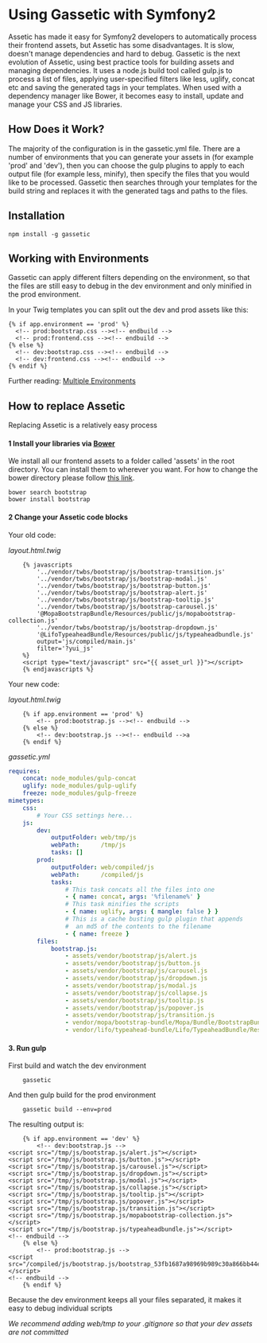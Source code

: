 # Using Gassetic with Symfony2

Assetic has made it easy for Symfony2 developers to automatically process their frontend assets, but Assetic has some disadvantages. It is slow, doesn't manage dependencies and hard to debug. Gassetic is the next evolution of Assetic, using best practice tools for building assets and managing dependencies. It uses a node.js build tool called gulp.js to process a list of files, applying user-specified filters like less, uglify, concat etc and saving the generated tags in your templates. When used with a dependency manager like Bower, it becomes easy to install, update and manage your CSS and JS libraries.

## How Does it Work?

The majority of the configuration is in the gassetic.yml file. There are a number of environments that you can generate your assets in (for example 'prod' and 'dev'), then you can choose the gulp plugins to apply to each output file (for example less, minify), then specify the files that you would like to be processed. Gassetic then searches through your templates for the build string and replaces it with the generated tags and paths to the files.

## Installation

```
npm install -g gassetic
```

## Working with Environments

Gassetic can apply different filters depending on the environment, so that the files are still easy to debug in the dev environment and only minified in the prod environment.

In your Twig templates you can split out the dev and prod assets like this:

```twig
{% if app.environment == 'prod' %}
  <!-- prod:bootstrap.css --><!-- endbuild -->
  <!-- prod:frontend.css --><!-- endbuild -->
{% else %}
  <!-- dev:bootstrap.css --><!-- endbuild -->
  <!-- dev:frontend.css --><!-- endbuild -->
{% endif %}
```

Further reading: [Multiple Environments](https://github.com/crossborne/gassetic/blob/master/Resources/doc/MultipleEnvironments.md)

## How to replace Assetic

Replacing Assetic is a relatively easy process

#### 1 Install your libraries via [Bower](http://bower.io/)

We install all our frontend assets to a folder called 'assets' in the root directory. You can install them to wherever you want. For how to change the bower directory please follow [this link](http://stackoverflow.com/questions/14079833/how-to-change-bowers-default-components-folder).

```
bower search bootstrap
bower install bootstrap
```

#### 2 Change your Assetic code blocks

Your old code:

_layout.html.twig_
```twig
    {% javascripts
        '../vendor/twbs/bootstrap/js/bootstrap-transition.js'
        '../vendor/twbs/bootstrap/js/bootstrap-modal.js'
        '../vendor/twbs/bootstrap/js/bootstrap-button.js'
        '../vendor/twbs/bootstrap/js/bootstrap-alert.js'
        '../vendor/twbs/bootstrap/js/bootstrap-tooltip.js'
        '../vendor/twbs/bootstrap/js/bootstrap-carousel.js'
        '@MopaBootstrapBundle/Resources/public/js/mopabootstrap-collection.js'
        '../vendor/twbs/bootstrap/js/bootstrap-dropdown.js'
		'@LifoTypeaheadBundle/Resources/public/js/typeaheadbundle.js'
        output='js/compiled/main.js'
        filter='?yui_js'
    %}
    <script type="text/javascript" src="{{ asset_url }}"></script>
    {% endjavascripts %}
```

Your new code:

_layout.html.twig_
```twig
    {% if app.environment == 'prod' %}
        <!-- prod:bootstrap.js --><!-- endbuild -->
    {% else %}
        <!-- dev:bootstrap.js --><!-- endbuild -->a
    {% endif %}
```

_gassetic.yml_
```yaml
requires:
    concat: node_modules/gulp-concat
    uglify: node_modules/gulp-uglify
    freeze: node_modules/gulp-freeze
mimetypes:
    css:
        # Your CSS settings here...
    js:
        dev:
            outputFolder: web/tmp/js
            webPath:      /tmp/js
            tasks: []
        prod:
            outputFolder: web/compiled/js
            webPath:      /compiled/js
            tasks:
				# This task concats all the files into one
                - { name: concat, args: '%filename%' }
				# This task minifies the scripts
                - { name: uglify, args: { mangle: false } }
				# This is a cache busting gulp plugin that appends
				#  an md5 of the contents to the filename
                - { name: freeze }
        files:
            bootstrap.js:
                - assets/vendor/bootstrap/js/alert.js
                - assets/vendor/bootstrap/js/button.js
                - assets/vendor/bootstrap/js/carousel.js
                - assets/vendor/bootstrap/js/dropdown.js
                - assets/vendor/bootstrap/js/modal.js
                - assets/vendor/bootstrap/js/collapse.js
                - assets/vendor/bootstrap/js/tooltip.js
                - assets/vendor/bootstrap/js/popover.js
                - assets/vendor/bootstrap/js/transition.js
                - vendor/mopa/bootstrap-bundle/Mopa/Bundle/BootstrapBundle/Resources/public/js/mopabootstrap-collection.js
				- vendor/lifo/typeahead-bundle/Lifo/TypeaheadBundle/Resources/public/js/typeaheadbundle.js
```

#### 3. Run gulp

First build and watch the dev environment

```
    gassetic
```

And then gulp build for the prod environment

```
    gassetic build --env=prod
```

The resulting output is:

```twig
    {% if app.environment == 'dev' %}
        <!-- dev:bootstrap.js -->
<script src="/tmp/js/bootstrap.js/alert.js"></script>
<script src="/tmp/js/bootstrap.js/button.js"></script>
<script src="/tmp/js/bootstrap.js/carousel.js"></script>
<script src="/tmp/js/bootstrap.js/dropdown.js"></script>
<script src="/tmp/js/bootstrap.js/modal.js"></script>
<script src="/tmp/js/bootstrap.js/collapse.js"></script>
<script src="/tmp/js/bootstrap.js/tooltip.js"></script>
<script src="/tmp/js/bootstrap.js/popover.js"></script>
<script src="/tmp/js/bootstrap.js/transition.js"></script>
<script src="/tmp/js/bootstrap.js/mopabootstrap-collection.js"></script>
<script src="/tmp/js/bootstrap.js/typeaheadbundle.js"></script>
<!-- endbuild -->
    {% else %}
        <!-- prod:bootstrap.js -->
<script src="/compiled/js/bootstrap.js/bootstrap_53fb1687a98969b989c30a866bb44e43567.js"></script>
<!-- endbuild -->
    {% endif %}
```

Because the dev environment keeps all your files separated, it makes it easy to debug individual scripts

*We recommend adding web/tmp to your .gitignore so that your dev assets are not committed*
